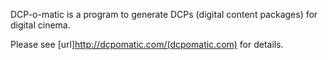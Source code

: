 DCP-o-matic is a program to generate DCPs (digital content packages) for digital cinema.

Please see [url]http://dcpomatic.com/(dcpomatic.com) for details.
